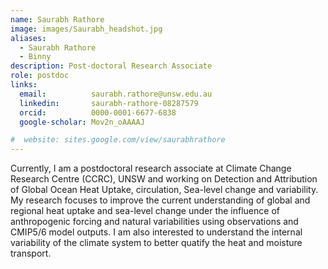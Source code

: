 ```yaml
---
name: Saurabh Rathore
image: images/Saurabh_headshot.jpg
aliases:
  - Saurabh Rathore
  - Binny
description: Post-doctoral Research Associate
role: postdoc
links:
  email:          saurabh.rathore@unsw.edu.au
  linkedin:       saurabh-rathore-08287579
  orcid:          0000-0001-6677-6838
  google-scholar: Mov2n_oAAAAJ

#  website: sites.google.com/view/saurabhrathore
---
```


Currently, I am a postdoctoral research associate at Climate Change Research Centre (CCRC), UNSW and working on Detection and Attribution of Global Ocean Heat Uptake, circulation, Sea-level change and variability. My research focuses to improve the current understanding of global and regional heat uptake and sea-level change under the influence of anthropogenic forcing and natural variabilities using observations and CMIP5/6 model outputs. I am also interested to understand the internal variability of the climate system to better quatify the heat and moisture transport.
